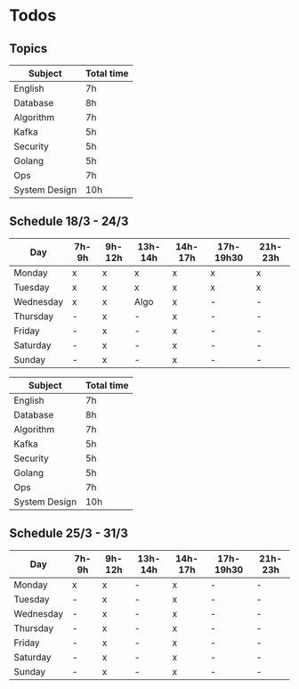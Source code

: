 # Todos

## Topics

|Subject|Total time|
|-|-|
|English|7h|
|Database|8h|
|Algorithm|7h|
|Kafka|5h|
|Security|5h|
|Golang|5h|
|Ops|7h|
|System Design|10h|

## Schedule 18/3 - 24/3

|Day|7h-9h|9h-12h|13h-14h|14h-17h|17h-19h30|21h-23h|
|-|-|-|-|-|-|-|
|Monday|x|x|x|x|x|x|
|Tuesday|x|x|x|x|x|x|
|Wednesday|x|x|Algo|x|-|-|
|Thursday|-|x|-|x|-|-|
|Friday|-|x|-|x|-|-|
|Saturday|-|x|-|x|-|-|
|Sunday|-|x|-|x|-|-|

|Subject|Total time|
|-|-|
|English|7h|
|Database|8h|
|Algorithm|7h|
|Kafka|5h|
|Security|5h|
|Golang|5h|
|Ops|7h|
|System Design|10h|

## Schedule 25/3 - 31/3

|Day|7h-9h|9h-12h|13h-14h|14h-17h|17h-19h30|21h-23h|
|-|-|-|-|-|-|-|
|Monday|x|x|-|x|-|-|
|Tuesday|-|x|-|x|-|-|
|Wednesday|-|x|-|x|-|-|
|Thursday|-|x|-|x|-|-|
|Friday|-|x|-|x|-|-|
|Saturday|-|x|-|x|-|-|
|Sunday|-|x|-|x|-|-|

